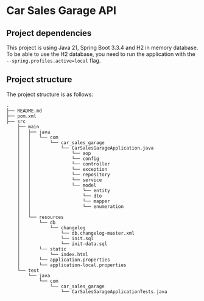 # Car Sales Garage API

## Project dependencies
This project is using Java 21, Spring Boot 3.3.4 and H2 in memory database.
To be able to use the H2 database, you need to run the application with the `--spring.profiles.active=local` flag.

## Project structure

The project structure is as follows:

```
.
├── README.md
├── pom.xml
├── src
    ├── main
    │   ├── java
    │   │   └── com
    │   │       └── car_sales_garage
    │   │           └── CarSalesGarageApplication.java
    │   │               └── aop
    │   │               └── config
    │   │               └── controller
    │   │               └── exception
    │   │               └── repository
    │   │               └── service
    │   │               └── model
    │   │                   └── entity
    │   │                   └── dto
    │   │                   └── mapper
    │   │                   └── enumeration
    │   │                
    │   └── resources
    │       └── db
    │           └── changelog
    │               └── db.changelog-master.xml
    │               └── init.sql
    │               └── init-data.sql
    │       └── static
    │           └── index.html
    │       └── application.properties
    │       └── application-local.properties
    └── test
        └── java
            └── com
                └── car_sales_garage
                    └── CarSalesGarageApplicationTests.java
```
